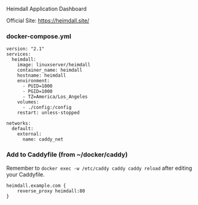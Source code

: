 Heimdall Application Dashboard

Official Site: https://heimdall.site/

### docker-compose.yml
```
version: "2.1"
services:
  heimdall:
    image: linuxserver/heimdall
    container_name: heimdall
    hostname: heimdall
    environment:
      - PUID=1000
      - PGID=1000
      - TZ=America/Los_Angeles
    volumes:
      - ./config:/config
    restart: unless-stopped

networks:
  default:
    external:
      name: caddy_net
```

### Add to Caddyfile (from ~/docker/caddy)
Remember to `docker exec -w /etc/caddy caddy caddy reload` after editing your Caddyfile.

```
heimdall.example.com {
    reverse_proxy heimdall:80
}
```